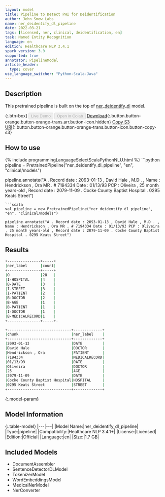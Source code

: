 ```yaml
---
layout: model
title: Pipeline to Detect PHI for Deidentification
author: John Snow Labs
name: ner_deidentify_dl_pipeline
date: 2022-03-21
tags: [licensed, ner, clinical, deidentification, en]
task: Named Entity Recognition
language: en
edition: Healthcare NLP 3.4.1
spark_version: 3.0
supported: true
annotator: PipelineModel
article_header:
  type: cover
use_language_switcher: "Python-Scala-Java"
---
```


## Description

This pretrained pipeline is built on the top of [ner_deidentify_dl](https://nlp.johnsnowlabs.com/2021/03/31/ner_deidentify_dl_en.html) model.

{:.btn-box}
<button class="button button-orange" disabled>Live Demo</button>
<button class="button button-orange" disabled>Open in Colab</button>
[Download](https://s3.amazonaws.com/auxdata.johnsnowlabs.com/clinical/models/ner_deidentify_dl_pipeline_en_3.4.1_3.0_1647871253846.zip){:.button.button-orange.button-orange-trans.arr.button-icon.hidden}
[Copy S3 URI](s3://auxdata.johnsnowlabs.com/clinical/models/ner_deidentify_dl_pipeline_en_3.4.1_3.0_1647871253846.zip){:.button.button-orange.button-orange-trans.button-icon.button-copy-s3}

## How to use



<div class="tabs-box" markdown="1">
{% include programmingLanguageSelectScalaPythonNLU.html %}
```python
pipeline = PretrainedPipeline("ner_deidentify_dl_pipeline", "en", "clinical/models")

pipeline.annotate("A . Record date : 2093-01-13 , David Hale , M.D . , Name : Hendrickson , Ora MR . # 7194334 Date : 01/13/93 PCP : Oliveira , 25 month years-old , Record date : 2079-11-09 . Cocke County Baptist Hospital . 0295 Keats Street")
```
```scala
val pipeline = new PretrainedPipeline("ner_deidentify_dl_pipeline", "en", "clinical/models")

pipeline.annotate("A . Record date : 2093-01-13 , David Hale , M.D . , Name : Hendrickson , Ora MR . # 7194334 Date : 01/13/93 PCP : Oliveira , 25 month years-old , Record date : 2079-11-09 . Cocke County Baptist Hospital . 0295 Keats Street")
```
</div>

## Results

```bash
+---------------+-----+
|ner_label      |count|
+---------------+-----+
|O              |28   |
|I-HOSPITAL     |4    |
|B-DATE         |3    |
|I-STREET       |3    |
|I-PATIENT      |2    |
|B-DOCTOR       |2    |
|B-AGE          |1    |
|B-PATIENT      |1    |
|I-DOCTOR       |1    |
|B-MEDICALRECORD|1    |
+---------------+-----+. 

+-----------------------------+-------------+
|chunk                        |ner_label    |
+-----------------------------+-------------+
|2093-01-13                   |DATE         |
|David Hale                   |DOCTOR       |
|Hendrickson , Ora            |PATIENT      |
|7194334                      |MEDICALRECORD|
|01/13/93                     |DATE         |
|Oliveira                     |DOCTOR       |
|25                           |AGE          |
|2079-11-09                   |DATE         |
|Cocke County Baptist Hospital|HOSPITAL     |
|0295 Keats Street            |STREET       |
+-----------------------------+-------------+
```

{:.model-param}
## Model Information

{:.table-model}
|---|---|
|Model Name:|ner_deidentify_dl_pipeline|
|Type:|pipeline|
|Compatibility:|Healthcare NLP 3.4.1+|
|License:|Licensed|
|Edition:|Official|
|Language:|en|
|Size:|1.7 GB|

## Included Models

- DocumentAssembler
- SentenceDetectorDLModel
- TokenizerModel
- WordEmbeddingsModel
- MedicalNerModel
- NerConverter